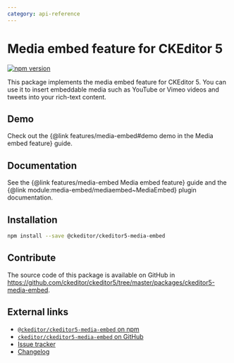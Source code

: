 ```yaml
---
category: api-reference
---
```


# Media embed feature for CKEditor 5

[![npm version](https://badge.fury.io/js/%40ckeditor%2Fckeditor5-media-embed.svg)](https://www.npmjs.com/package/@ckeditor/ckeditor5-media-embed)

This package implements the media embed feature for CKEditor 5. You can use it to insert embeddable media such as YouTube or Vimeo videos and tweets into your rich-text content.

## Demo

Check out the {@link features/media-embed#demo demo in the Media embed feature} guide.

## Documentation

See the {@link features/media-embed Media embed feature} guide and the {@link module:media-embed/mediaembed~MediaEmbed} plugin documentation.

## Installation

```bash
npm install --save @ckeditor/ckeditor5-media-embed
```

## Contribute

The source code of this package is available on GitHub in https://github.com/ckeditor/ckeditor5/tree/master/packages/ckeditor5-media-embed.

## External links

* [`@ckeditor/ckeditor5-media-embed` on npm](https://www.npmjs.com/package/@ckeditor/ckeditor5-media-embed)
* [`ckeditor/ckeditor5-media-embed` on GitHub](https://github.com/ckeditor/ckeditor5/tree/master/packages/ckeditor5-media-embed)
* [Issue tracker](https://github.com/ckeditor/ckeditor5/issues)
* [Changelog](https://github.com/ckeditor/ckeditor5/blob/master/CHANGELOG.md)
